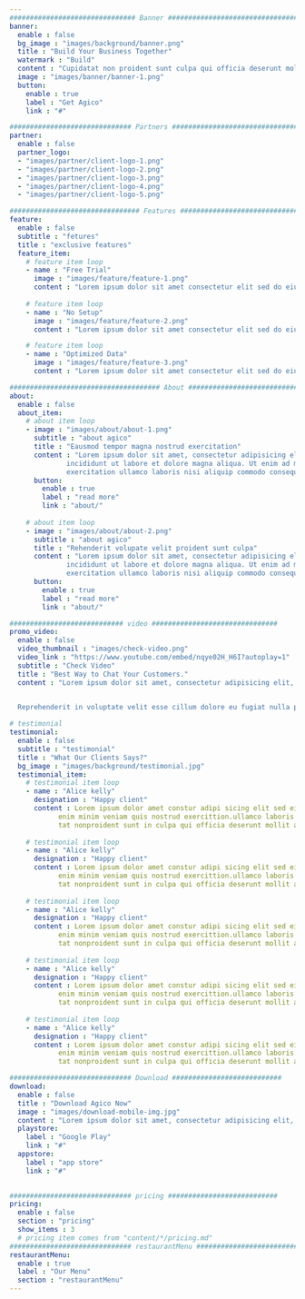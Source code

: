 ```yaml
---
############################### Banner #################################
banner:
  enable : false
  bg_image : "images/background/banner.png"
  title : "Build Your Business Together"
  watermark : "Build"
  content : "Cupidatat non proident sunt culpa qui officia deserunt mollit <br> anim idest laborum sed ut perspiciatis."
  image : "images/banner/banner-1.png"
  button:
    enable : true
    label : "Get Agico"
    link : "#"

############################## Partners #################################
partner:
  enable : false
  partner_logo:
  - "images/partner/client-logo-1.png"
  - "images/partner/client-logo-2.png"
  - "images/partner/client-logo-3.png"
  - "images/partner/client-logo-4.png"
  - "images/partner/client-logo-5.png"

################################ Features ###############################
feature:
  enable : false
  subtitle : "fetures"
  title : "exclusive features"
  feature_item:
    # feature item loop
    - name : "Free Trial"
      image : "images/feature/feature-1.png"
      content : "Lorem ipsum dolor sit amet consectetur elit sed do eiusmod tempor incididunt labore dolore magna."
      
    # feature item loop
    - name : "No Setup"
      image : "images/feature/feature-2.png"
      content : "Lorem ipsum dolor sit amet consectetur elit sed do eiusmod tempor incididunt labore dolore magna."

    # feature item loop
    - name : "Optimized Data"
      image : "images/feature/feature-3.png"
      content : "Lorem ipsum dolor sit amet consectetur elit sed do eiusmod tempor incididunt labore dolore magna."

##################################### About #############################
about:
  enable : false
  about_item:
    # about item loop
    - image : "images/about/about-1.png"
      subtitle : "about agico"
      title : "Eausmod tempor magna nostrud exercitation"
      content : "Lorem ipsum dolor sit amet, consectetur adipisicing elit, sed do eiusmod tempor
              incididunt ut labore et dolore magna aliqua. Ut enim ad minim veniam quis nostrud
              exercitation ullamco laboris nisi aliquip commodo consequat. duis aute."
      button:
        enable : true
        label : "read more"
        link : "about/"
        
    # about item loop
    - image : "images/about/about-2.png"
      subtitle : "about agico"
      title : "Rehenderit volupate velit proident sunt culpa"
      content : "Lorem ipsum dolor sit amet, consectetur adipisicing elit, sed do eiusmod tempor
              incididunt ut labore et dolore magna aliqua. Ut enim ad minim veniam quis nostrud
              exercitation ullamco laboris nisi aliquip commodo consequat. duis aute."
      button:
        enable : true
        label : "read more"
        link : "about/"

############################ video ###############################
promo_video:
  enable : false
  video_thumbnail : "images/check-video.png"
  video_link : "https://www.youtube.com/embed/nqye02H_H6I?autoplay=1"
  subtitle : "Check Video"
  title : "Best Way to Chat Your Customers."
  content : "Lorem ipsum dolor sit amet, consectetur adipisicing elit, sed do eiusmod tempor incididunt ut labore et dolore magna aliqua. Ut enim ad minim veniam quis nostrud exercitation ullamco laboris nisi aliquip commodo consequat. duis aute.
  

  Reprehenderit in voluptate velit esse cillum dolore eu fugiat nulla pariatur excepteur sint occaecat cupidatat non proident."

# testimonial
testimonial:
  enable : false
  subtitle : "testimonial"
  title : "What Our Clients Says?"
  bg_image : "images/background/testimonial.jpg"
  testimonial_item:
    # testimonial item loop
    - name : "Alice kelly"
      designation : "Happy client"
      content : Lorem ipsum dolor amet constur adipi sicing elit sed eiusmtempor incid dolore magna aliqu.
            enim minim veniam quis nostrud exercittion.ullamco laboris nisi ut aliquip excepteur sint occaecat cuida
            tat nonproident sunt in culpa qui officia deserunt mollit anim id est laborum. sed ut perspiciatis.
            
    # testimonial item loop
    - name : "Alice kelly"
      designation : "Happy client"
      content : Lorem ipsum dolor amet constur adipi sicing elit sed eiusmtempor incid dolore magna aliqu.
            enim minim veniam quis nostrud exercittion.ullamco laboris nisi ut aliquip excepteur sint occaecat cuida
            tat nonproident sunt in culpa qui officia deserunt mollit anim id est laborum. sed ut perspiciatis.
            
    # testimonial item loop
    - name : "Alice kelly"
      designation : "Happy client"
      content : Lorem ipsum dolor amet constur adipi sicing elit sed eiusmtempor incid dolore magna aliqu.
            enim minim veniam quis nostrud exercittion.ullamco laboris nisi ut aliquip excepteur sint occaecat cuida
            tat nonproident sunt in culpa qui officia deserunt mollit anim id est laborum. sed ut perspiciatis.
            
    # testimonial item loop
    - name : "Alice kelly"
      designation : "Happy client"
      content : Lorem ipsum dolor amet constur adipi sicing elit sed eiusmtempor incid dolore magna aliqu.
            enim minim veniam quis nostrud exercittion.ullamco laboris nisi ut aliquip excepteur sint occaecat cuida
            tat nonproident sunt in culpa qui officia deserunt mollit anim id est laborum. sed ut perspiciatis.
            
    # testimonial item loop
    - name : "Alice kelly"
      designation : "Happy client"
      content : Lorem ipsum dolor amet constur adipi sicing elit sed eiusmtempor incid dolore magna aliqu.
            enim minim veniam quis nostrud exercittion.ullamco laboris nisi ut aliquip excepteur sint occaecat cuida
            tat nonproident sunt in culpa qui officia deserunt mollit anim id est laborum. sed ut perspiciatis.

############################## Download ###########################
download:
  enable : false
  title : "Download Agico Now"
  image : "images/download-mobile-img.jpg"
  content : "Lorem ipsum dolor sit amet, consectetur adipisicing elit, sed do eiusmod tempor incididunt ut labore et dolore magna aliqua. Ut enim ad minim veniam quis nostrud exercitation."
  playstore:
    label : "Google Play"
    link : "#"
  appstore:
    label : "app store"
    link : "#"

    
############################## pricing ###########################
pricing:
  enable : false
  section : "pricing"
  show_items : 3
  # pricing item comes from "content/*/pricing.md"
############################## restaurantMenu ###########################
restaurantMenu:
  enable : true
  label : "Our Menu"
  section : "restaurantMenu"
---
```

